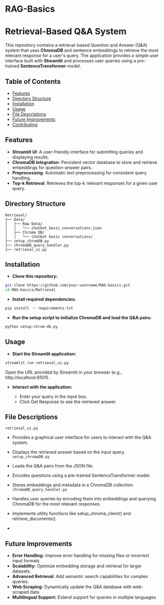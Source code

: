 # RAG-Basics

# Retrieval-Based Q&A System

This repository contains a retrieval-based Question and Answer (Q&A) system that uses **ChromaDB** and sentence embeddings to retrieve the most relevant response for a user's query. The application provides a simple user interface built with **Streamlit** and processes user queries using a pre-trained **SentenceTransformer** model.

## Table of Contents
- [Features](#features)
- [Directory Structure](#directory-structure)
- [Installation](#installation)
- [Usage](#usage)
- [File Descriptions](#file-descriptions)
- [Future Improvements](#future-improvements)
- [Contributing](#contributing)

## Features
- **Streamlit UI**: A user-friendly interface for submitting queries and displaying results.
- **ChromaDB Integration**: Persistent vector database to store and retrieve embeddings for question-answer pairs.
- **Preprocessing**: Automatic text preprocessing for consistent query handling.
- **Top-k Retrieval**: Retrieves the top-k relevant responses for a given user query.

## Directory Structure

```plaintext
Retrieval/
├── Data/
│   ├── Raw Data/
│   │   └── chatbot_basic_conversations.json
│   ├── Chroma DB/
│   │   └── chatbot basic conversations/
├── setup_chromDB.py
├── chromaDB_query_handler.py
├── retrieval_ui.py
```

## Installation
- **Clone this repository:**

```bash
git clone https://github.com/your-username/RAG-basics.git
cd RAG-basics/Retrieval
```
- **Install required dependencies:**

```bash
pip install -r requirements.txt
```
- **Run the setup script to initialize ChromaDB and load the Q&A pairs:**

```bash
python setup-chrom-db.py
```

## Usage
- **Start the Streamlit application:**

```bash
streamlit run retrieval_ui.py
```
Open the URL provided by Streamlit in your browser (e.g., http://localhost:8501).

- **Interact with the application:**

  - Enter your query in the input box.
  - Click Get Response to see the retrieved answer.
## File Descriptions
```retrieval_ui.py```

- Provides a graphical user interface for users to interact with the Q&A system.
- Displays the retrieved answer based on the input query.
```setup_chromaDB.py```

- Loads the Q&A pairs from the JSON file.
- Encodes questions using a pre-trained SentenceTransformer model.
- Stores embeddings and metadata in a ChromaDB collection.
```chromaDB_query_handler.py```
- Handles user queries by encoding them into embeddings and querying ChromaDB for the most relevant responses.
- Implements utility functions like setup_chroma_client() and retrieve_documents().
- 
## Future Improvements
- **Error Handling:** Improve error handling for missing files or incorrect input formats.
- **Scalability:** Optimize embedding storage and retrieval for larger datasets.
- **Advanced Retrieval:** Add semantic search capabilities for complex queries.
- **Web Scraping:** Dynamically update the Q&A database with web-scraped data.
- **Multilingual Support:** Extend support for queries in multiple languages.
